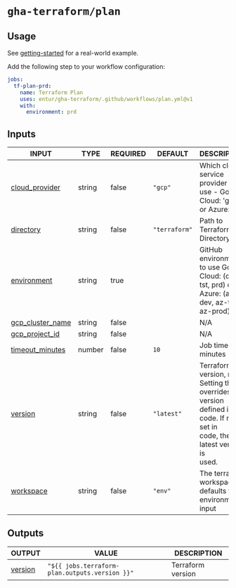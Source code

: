 # `gha-terraform/plan`

## Usage

See [getting-started](https://github.com/entur/getting-started/blob/main/.github/workflows/cd.yml) for a real-world example.

Add the following step to your workflow configuration:

```yml
jobs:
  tf-plan-prd:
    name: Terraform Plan
    uses: entur/gha-terraform/.github/workflows/plan.yml@v1
    with:
      environment: prd
```

## Inputs

<!-- AUTO-DOC-INPUT:START - Do not remove or modify this section -->

|                                      INPUT                                       |  TYPE  | REQUIRED |    DEFAULT    |                                                                 DESCRIPTION                                                                  |
|----------------------------------------------------------------------------------|--------|----------|---------------|----------------------------------------------------------------------------------------------------------------------------------------------|
|    <a name="input_cloud_provider"></a>[cloud_provider](#input_cloud_provider)    | string |  false   |    `"gcp"`    |                              Which cloud service provider to <br>use - Google Cloud: 'gcp' <br>or Azure: 'az'                                |
|           <a name="input_directory"></a>[directory](#input_directory)            | string |  false   | `"terraform"` |                                                         Path to Terraform Directory                                                          |
|        <a name="input_environment"></a>[environment](#input_environment)         | string |   true   |               |                      GitHub environment to use Google <br>Cloud: (dev, tst, prd) or Azure: (az-dev, az-test, az-prod)                        |
| <a name="input_gcp_cluster_name"></a>[gcp_cluster_name](#input_gcp_cluster_name) | string |  false   |               |                                                                     N/A                                                                      |
|    <a name="input_gcp_project_id"></a>[gcp_project_id](#input_gcp_project_id)    | string |  false   |               |                                                                     N/A                                                                      |
|  <a name="input_timeout_minutes"></a>[timeout_minutes](#input_timeout_minutes)   | number |  false   |     `10`      |                                                            Job timeout in minutes                                                            |
|              <a name="input_version"></a>[version](#input_version)               | string |  false   |  `"latest"`   | Terraform version, nb: Setting this, <br>overrides the version defined in <br>code. If not set in <br>code, the latest version is <br>used.  |
|           <a name="input_workspace"></a>[workspace](#input_workspace)            | string |  false   |    `"env"`    |                                         The terraform workspace, defaults to <br>environment input                                           |

<!-- AUTO-DOC-INPUT:END -->

## Outputs

<!-- AUTO-DOC-OUTPUT:START - Do not remove or modify this section -->

|                         OUTPUT                          |                     VALUE                      |    DESCRIPTION    |
|---------------------------------------------------------|------------------------------------------------|-------------------|
| <a name="output_version"></a>[version](#output_version) | `"${{ jobs.terraform-plan.outputs.version }}"` | Terraform version |

<!-- AUTO-DOC-OUTPUT:END -->
